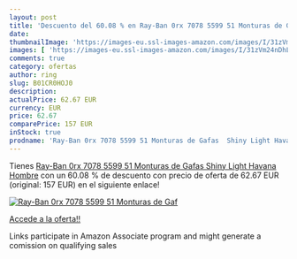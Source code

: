 ```yaml
---
layout: post
title: 'Descuento del 60.08 % en Ray-Ban 0rx 7078 5599 51 Monturas de Gaf'
date: 
thumbnailImage: 'https://images-eu.ssl-images-amazon.com/images/I/31zVm24nDhL._SL200_.jpg'
images: [ 'https://images-eu.ssl-images-amazon.com/images/I/31zVm24nDhL._SL200_.jpg' ]
comments: true
category: ofertas
author: ring
slug: B01CR0HOJ0
description:
actualPrice: 62.67 EUR
currency: EUR
price: 62.67
comparePrice: 157 EUR
inStock: true
prodname: 'Ray-Ban 0rx 7078 5599 51 Monturas de Gafas  Shiny Light Havana  Hombre'
---
```


Tienes [Ray-Ban 0rx 7078 5599 51 Monturas de Gafas  Shiny Light Havana  Hombre](https://www.amazon.es/dp/B01CR0HOJ0/?tag=tolees-21) con un 60.08 % de descuento con precio de oferta de 62.67 EUR (original: 157 EUR) en el siguiente enlace!

[![Ray-Ban 0rx 7078 5599 51 Monturas de Gaf](https://images-eu.ssl-images-amazon.com/images/I/31zVm24nDhL._SL200_.jpg)](https://www.amazon.es/dp/B01CR0HOJ0/?tag=tolees-21)

[Accede a la oferta!!](https://www.amazon.es/dp/B01CR0HOJ0/?tag=tolees-21)

Links participate in Amazon Associate program and might generate a comission on qualifying sales


